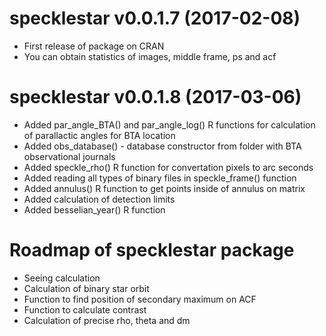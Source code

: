 # specklestar v0.0.1.7 (2017-02-08)

* First release of package on CRAN
* You can obtain statistics of images, middle frame, ps and acf

# specklestar v0.0.1.8 (2017-03-06)

* Added par_angle_BTA() and par_angle_log() R functions for
  calculation of parallactic angles for BTA location
* Added obs_database() - database constructor from folder with
  BTA observational journals
* Added speckle_rho() R function for convertation pixels to arc seconds
* Added reading all types of binary files in speckle_frame() function
* Added annulus() R function to get points inside of annulus on matrix
* Added calculation of detection limits
* Added besselian_year() R function

# Roadmap of specklestar package

- Seeing calculation
- Calculation of binary star orbit
- Function to find position of secondary maximum on ACF
- Function to calculate contrast
- Calculation of precise rho, theta and dm
